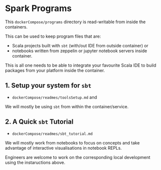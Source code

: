 # Spark Programs

This `dockerCompose/programs` directory is read-writable from inside the containers.

This can be used to keep program files that are:

- Scala projects built with `sbt` (with/out IDE from outside container) or 
- notebooks written from zeppelin or jupyter notebook servers inside container.

This is all one needs to be able to integrate your favourite Scala IDE to build packages from your platform inside the container. 

## 1. Setup your system for `sbt`

- `dockerCompose/readmes/toolsSetup.md` and 

We will mostly be using `sbt` from within the container/service.

## 2. A Quick `sbt` Tutorial

- `dockerCompose/readmes/sbt_tutorial.md` 

We will mostly work from notebooks to focus on concepts and take advantage of interactive visualisations in notebook REPLs.

Engineers are welcome to work on the corresponding local development using the instaructions above.
